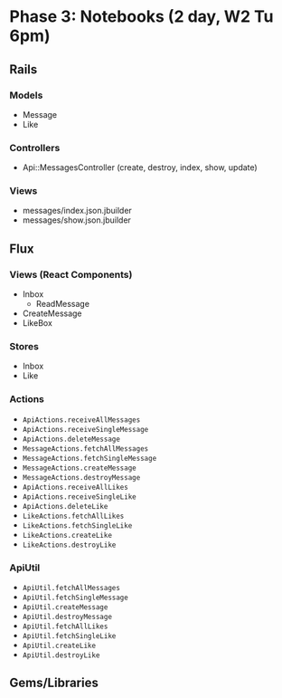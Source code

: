 # Phase 3: Notebooks (2 day, W2 Tu 6pm)

## Rails
### Models
* Message
* Like

### Controllers
* Api::MessagesController (create, destroy, index, show, update)


### Views
* messages/index.json.jbuilder
* messages/show.json.jbuilder

## Flux
### Views (React Components)
* Inbox
  - ReadMessage
* CreateMessage
* LikeBox

### Stores
* Inbox
* Like

### Actions
* `ApiActions.receiveAllMessages`
* `ApiActions.receiveSingleMessage`
* `ApiActions.deleteMessage`
* `MessageActions.fetchAllMessages`
* `MessageActions.fetchSingleMessage`
* `MessageActions.createMessage`
* `MessageActions.destroyMessage`
* `ApiActions.receiveAllLikes`
* `ApiActions.receiveSingleLike`
* `ApiActions.deleteLike`
* `LikeActions.fetchAllLikes`
* `LikeActions.fetchSingleLike`
* `LikeActions.createLike`
* `LikeActions.destroyLike`

### ApiUtil
* `ApiUtil.fetchAllMessages`
* `ApiUtil.fetchSingleMessage`
* `ApiUtil.createMessage`
* `ApiUtil.destroyMessage`
* `ApiUtil.fetchAllLikes`
* `ApiUtil.fetchSingleLike`
* `ApiUtil.createLike`
* `ApiUtil.destroyLike`

## Gems/Libraries
